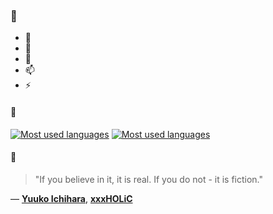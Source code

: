 ### 👋

- 🔭
- 🌱
- 💬
- 📫
- ⚡

#### 🧏

[![Most used languages](https://github-readme-stats-aynah.vercel.app/api/top-langs/?username=aynh&theme=solarized-dark&langs_count=6&layout=compact&hide_title=true)](https://github.com/anuraghazra/github-readme-stats#gh-dark-mode-only)
[![Most used languages](https://github-readme-stats-aynah.vercel.app/api/top-langs/?username=aynh&theme=solarized-light&langs_count=6&layout=compact&hide_title=true)](https://github.com/anuraghazra/github-readme-stats#gh-light-mode-only)

#### 💬

> "If you believe in it, it is real. If you do not - it is fiction."

&mdash; [**Yuuko Ichihara**](https://myanimelist.net/character.php?q=Yuuko%20Ichihara&cat=character), [**xxxHOLiC**](https://myanimelist.net/search/all?q=xxxHOLiC&cat=all)
